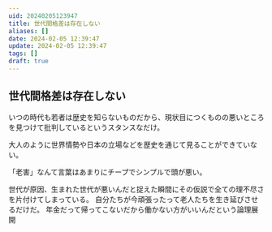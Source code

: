```yaml
---
uid: 20240205123947
title: 世代間格差は存在しない
aliases: []
date: 2024-02-05 12:39:47
update: 2024-02-05 12:39:47
tags: []
draft: true
---
```


## 世代間格差は存在しない

いつの時代も若者は歴史を知らないものだから、現状目につくものの悪いところを見つけて批判しているというスタンスなだけ。

大人のように世界情勢や日本の立場などを歴史を通じて見ることができていない。


「老害」なんて言葉はあまりにチープでシンプルで頭が悪い。

世代が原因、生まれた世代が悪いんだと捉えた瞬間にその仮説で全ての理不尽さを片付けてしまっている。
自分たちが今頑張ったって老人たちを生き延びさせるだけだ。
年金だって帰ってこないだから働かない方がいいんだという論理展開


[^hyoukatozouyo]: https://www.notion.so/26fd802fb7e64609b3d8511378f44434/ 評価と贈与の経済学, p195, 内田 樹,岡田 斗司夫, 徳間書店, 2015/03/06
